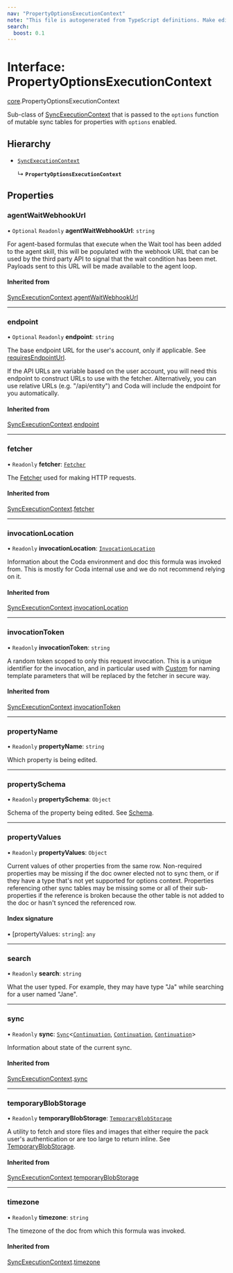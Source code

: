 ```yaml
---
nav: "PropertyOptionsExecutionContext"
note: "This file is autogenerated from TypeScript definitions. Make edits to the comments in the TypeScript file and then run `make docs` to regenerate this file."
search:
  boost: 0.1
---
```

# Interface: PropertyOptionsExecutionContext

[core](../modules/core.md).PropertyOptionsExecutionContext

Sub-class of [SyncExecutionContext](core.SyncExecutionContext.md) that is passed to the `options` function of
mutable sync tables for properties with `options` enabled.

## Hierarchy

- [`SyncExecutionContext`](core.SyncExecutionContext.md)

  ↳ **`PropertyOptionsExecutionContext`**

## Properties

### agentWaitWebhookUrl

• `Optional` `Readonly` **agentWaitWebhookUrl**: `string`

For agent-based formulas that execute when the Wait tool has been added to the agent skill, this will be populated
with the webhook URL that can be used by the third party API to signal that the wait condition has been met.
Payloads sent to this URL will be made available to the agent loop.

#### Inherited from

[SyncExecutionContext](core.SyncExecutionContext.md).[agentWaitWebhookUrl](core.SyncExecutionContext.md#agentwaitwebhookurl)

___

### endpoint

• `Optional` `Readonly` **endpoint**: `string`

The base endpoint URL for the user's account, only if applicable. See
[requiresEndpointUrl](core.BaseAuthentication.md#requiresendpointurl).

If the API URLs are variable based on the user account, you will need this endpoint
to construct URLs to use with the fetcher. Alternatively, you can use relative URLs
(e.g. "/api/entity") and Coda will include the endpoint for you automatically.

#### Inherited from

[SyncExecutionContext](core.SyncExecutionContext.md).[endpoint](core.SyncExecutionContext.md#endpoint)

___

### fetcher

• `Readonly` **fetcher**: [`Fetcher`](core.Fetcher.md)

The [Fetcher](core.Fetcher.md) used for making HTTP requests.

#### Inherited from

[SyncExecutionContext](core.SyncExecutionContext.md).[fetcher](core.SyncExecutionContext.md#fetcher)

___

### invocationLocation

• `Readonly` **invocationLocation**: [`InvocationLocation`](core.InvocationLocation.md)

Information about the Coda environment and doc this formula was invoked from.
This is mostly for Coda internal use and we do not recommend relying on it.

#### Inherited from

[SyncExecutionContext](core.SyncExecutionContext.md).[invocationLocation](core.SyncExecutionContext.md#invocationlocation)

___

### invocationToken

• `Readonly` **invocationToken**: `string`

A random token scoped to only this request invocation.
This is a unique identifier for the invocation, and in particular used with
[Custom](../enums/core.AuthenticationType.md#custom) for naming template parameters that will be
replaced by the fetcher in secure way.

#### Inherited from

[SyncExecutionContext](core.SyncExecutionContext.md).[invocationToken](core.SyncExecutionContext.md#invocationtoken)

___

### propertyName

• `Readonly` **propertyName**: `string`

Which property is being edited.

___

### propertySchema

• `Readonly` **propertySchema**: `Object`

Schema of the property being edited. See [Schema](../types/core.Schema.md).

___

### propertyValues

• `Readonly` **propertyValues**: `Object`

Current values of other properties from the same row. Non-required properties may be missing
if the doc owner elected not to sync them, or if they have a type that's not yet supported
for options context. Properties referencing other sync tables may be missing some or
all of their sub-properties if the reference is broken because the other table is not
added to the doc or hasn't synced the referenced row.

#### Index signature

▪ [propertyValues: `string`]: `any`

___

### search

• `Readonly` **search**: `string`

What the user typed. For example, they may have type "Ja" while searching for a user named
"Jane".

___

### sync

• `Readonly` **sync**: [`Sync`](../types/core.Sync.md)<[`Continuation`](core.Continuation.md), [`Continuation`](core.Continuation.md), [`Continuation`](core.Continuation.md)\>

Information about state of the current sync.

#### Inherited from

[SyncExecutionContext](core.SyncExecutionContext.md).[sync](core.SyncExecutionContext.md#sync)

___

### temporaryBlobStorage

• `Readonly` **temporaryBlobStorage**: [`TemporaryBlobStorage`](core.TemporaryBlobStorage.md)

A utility to fetch and store files and images that either require the pack user's authentication
or are too large to return inline. See [TemporaryBlobStorage](core.TemporaryBlobStorage.md).

#### Inherited from

[SyncExecutionContext](core.SyncExecutionContext.md).[temporaryBlobStorage](core.SyncExecutionContext.md#temporaryblobstorage)

___

### timezone

• `Readonly` **timezone**: `string`

The timezone of the doc from which this formula was invoked.

#### Inherited from

[SyncExecutionContext](core.SyncExecutionContext.md).[timezone](core.SyncExecutionContext.md#timezone)
